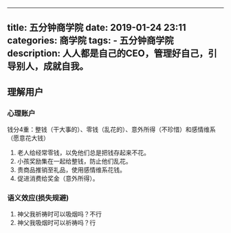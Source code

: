 
---
title: 五分钟商学院
date: 2019-01-24 23:11
categories: 商学院
tags:
     - 五分钟商学院
description: 人人都是自己的CEO，管理好自己，引导别人，成就自我。
---

## 理解用户

### 心理账户
钱分4重：整钱（干大事的）、零钱（乱花的）、意外所得（不珍惜）和感情维系（愿意花大钱）
1. 老人给经常零钱，以免他们总是把钱存起来不花。
2. 小孩奖励集在一起给整钱，防止他们乱花。
3. 贵商品推销至礼品，使用感情维系花钱。
4. 促进消费给奖金（意外所得）。


### 语义效应(损失规避)
1. 神父我祈祷时可以吸烟吗？不行
2. 神父我吸烟时可以祈祷吗？行










